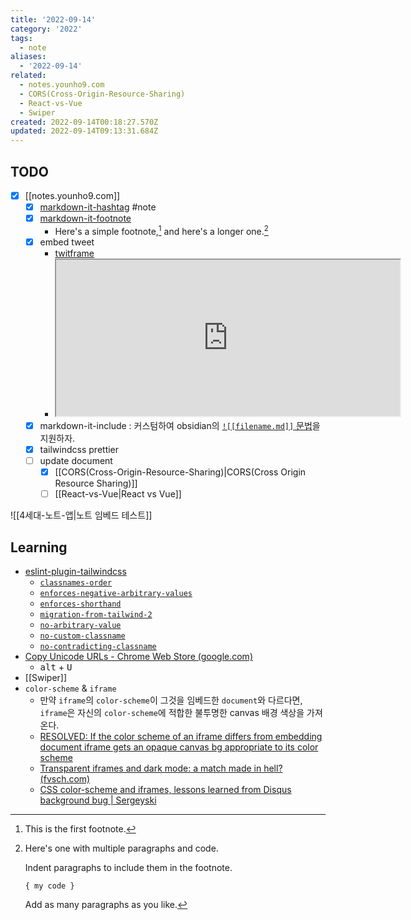 ```yaml
---
title: '2022-09-14'
category: '2022'
tags:
  - note
aliases:
  - '2022-09-14'
related:
  - notes.younho9.com
  - CORS(Cross-Origin-Resource-Sharing)
  - React-vs-Vue
  - Swiper
created: 2022-09-14T00:18:27.570Z
updated: 2022-09-14T09:13:31.684Z
---
```


## TODO

- [x] [[notes.younho9.com]]
  - [x] [markdown-it-hashtag](https://www.npmjs.com/package/markdown-it-hashtag) #note
  - [x] [markdown-it-footnote](https://www.npmjs.com/package/markdown-it-footnote)
    - Here's a simple footnote,[^1] and here's a longer one.[^bignote]
  - [x] embed tweet
    - [twitframe](https://twitframe.com/)
    - <iframe scrolling=no width=550 height=250 src="https://twitframe.com/show?url=https%3A%2F%2Ftwitter.com%2Fjack%2Fstatus%2F20"></iframe>
  - [x] markdown-it-include : 커스텀하여 obsidian의 [`![[filename.md]]` 문법](https://help.obsidian.md/How+to/Embed+files)을 지원하자.
  - [x] tailwindcss prettier
  - [ ] update document
    - [x] [[CORS(Cross-Origin-Resource-Sharing)|CORS(Cross Origin Resource Sharing)]]
    - [ ] [[React-vs-Vue|React vs Vue]]

![[4세대-노트-앱|노트 임베드 테스트]]

## Learning

- [eslint-plugin-tailwindcss](https://github.com/francoismassart/eslint-plugin-tailwindcss)
  - [`classnames-order`](https://github.com/francoismassart/eslint-plugin-tailwindcss/blob/master/docs/rules/classnames-order.md)
  - [`enforces-negative-arbitrary-values`](https://github.com/francoismassart/eslint-plugin-tailwindcss/blob/master/docs/rules/enforces-negative-arbitrary-values.md)
  - [`enforces-shorthand`](https://github.com/francoismassart/eslint-plugin-tailwindcss/blob/master/docs/rules/enforces-shorthand.md)
  - [`migration-from-tailwind-2`](https://github.com/francoismassart/eslint-plugin-tailwindcss/blob/master/docs/rules/migration-from-tailwind-2.md)
  - [`no-arbitrary-value`](https://github.com/francoismassart/eslint-plugin-tailwindcss/blob/master/docs/rules/no-arbitrary-value.md)
  - [`no-custom-classname`](https://github.com/francoismassart/eslint-plugin-tailwindcss/blob/master/docs/rules/no-custom-classname.md)
  - [`no-contradicting-classname`](https://github.com/francoismassart/eslint-plugin-tailwindcss/blob/master/docs/rules/no-contradicting-classname.md)
- [Copy Unicode URLs - Chrome Web Store (google.com)](https://chrome.google.com/webstore/detail/copy-unicode-urls/fnbbfiapefhkicjhecnoepbijhanpkjp?hl=en)
  - <kbd>alt</kbd> + <kbd>U</kbd>
- [[Swiper]]
- `color-scheme` & `iframe`
  - 만약 `iframe`의 `color-scheme`이 그것을 임베드한 `document`와 다르다면, `iframe`은 자신의 `color-scheme`에 적합한 불투명한 canvas 배경 색상을 가져온다.
  - [RESOLVED: If the color scheme of an iframe differs from embedding document iframe gets an opaque canvas bg appropriate to its color scheme](https://github.com/w3c/csswg-drafts/issues/4772#issuecomment-591553929)
  - [Transparent iframes and dark mode: a match made in hell? (fvsch.com)](https://fvsch.com/transparent-iframes)
  - [CSS color-scheme and iframes, lessons learned from Disqus background bug | Sergeyski](https://sergeyski.com/css-color-scheme-and-iframes-lessons-learned-from-disqus-background-bug/)

[^1]: This is the first footnote.
[^bignote]: Here's one with multiple paragraphs and code.

    Indent paragraphs to include them in the footnote.

    `{ my code }`

    Add as many paragraphs as you like.
